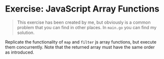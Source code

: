 # Exercise: JavaScript Array Functions

> This exercise has been created by me, but obviously is a common problem that you can find in other places. In `main.go` you can find my solution.

Replicate the functionality of `map` and `filter` js array functions, but execute them concurrently. Note that the returned array must have the same order as introduced.
